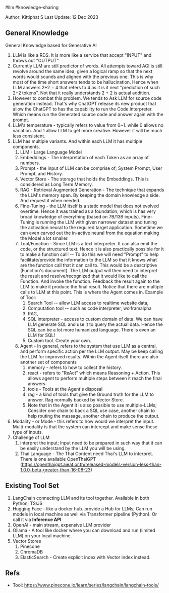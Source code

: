 #llm #knowledge-sharing 

Author: Kittiphat S
Last Update: 12 Dec 2023
## General Knowledge

General Knowledge based for Generative AI

1. LLM is like a RDS. It is more like a service that accept "INPUT" and throws out "OUTPUT"
2. Currently LLM are still predictor of words. All attempts toward AGI is still revolve around the same idea; given a logical ramp so that the next words would sounds and aligned with the previous one. This is why most of the time short answers tends to be hallucination. Hence when LLM answers 2+2 = 4 that refers to 4 as it is it next "prediction of such 2+2 tokens". Not that it really understands 2 + 2 is actual addition.
3. However to combat this problem. We tends to Ask LLM for source code generation instead. That's why ChatGPT release its new product that allow the ChatGPT to has the capability to run the Code Interpreter. Which means run the Generated source code and answer again with the prompt.
4. LLM's temperature - typically refers to value from 0~1. while 0 allows no variation. And 1 allow LLM to get more creative. However it will be much less consistent.
5. LLM has multiple variants. And within each LLM it has multiple components.
	1. LLM - Large Language Model
	3. Embeddings - The interpretation of each Token as an array of numbers.
	4. Prompt - the input of LLM can be comprise of; System Prompt, User Prompt, and History.
	5. Vector Store - The storage that holds the Embeddings. This is considered as Long Term Memory.
	6. RAG - Retrieval Augmented Generation - The technique that expands the LLM's memory span. By keeping the domain knowledge a side. And request it when needed.
	7. Fine-Tuning - the LLM itself is a static model that does not evolved overtime. Hence it was trained as a foundation; which is has very broad knowledge of everything (based on 7B/13B inputs). Fine-Tuning is running the LLM with given narrower dataset and tuning the activation neural to the required target application. Sometime we can even carved out the in-active neural from the equation making the Model a lot smaller.
	8. Tool/Function - Since LLM is a text interpreter. It can also emit the code, or the structured text. Hence it is also practically possible for it to make a function call! -- To do this we will need "Prompt" to help facilitate/provide the information to the LLM so that it knows what are the function call that it can call to. This would be a descriptive (Function's document). The LLM output will then need to interpret the result and resolve/recognized that it would like to call the Function. And invoke the function. Feedback the result again to the LLM to make it produce the final result. Notice that there are multiple calls to LLM at this point. This is where the Agent comes in. Example of Tool:
		1. Search Tool -- allow LLM access to realtime website data,
		2. Computation tool -- such as code interpreter, wolframalpha
		3. RAG,
		4. SQL interpreter - access to custom domain of data. We can have LLM generate SQL and use it to query the actual data. Hence the SQL can be a lot more humanized language. There is even an LLM for SQL!
		5. Custom tool. Create your own.
	9. Agent - In general, refers to the system that use LLM as a central, and perform specific action per the LLM output. May be keep calling the LLM for improved results. Within the Agent itself there are also another set of components
		1. memory - refers to how to collect the history.
		2. react - refers to "ReAct" which means Reasoning + Action. This allows agent to perform multiple steps between it reach the final answers
		3. tools - Tools at the Agent's disposal
		4. rag - a kind of tools that give the Ground truth for the LLM to answer. Rag normally backed by Vector Store.
		5. Note that in the Agent it is also possible to use multiple-LLMs; Consider one chain to back a SQL use case, another chain to help routing the message, another chain to produce the output.
6. Modality - or Mode - this refers to how would we interpret the input. Multi-modality is that the system can intercept and make sense these type of inputs.
7. Challenge of LLM
	1. interpret the input; Input need to be prepared in such way that it can be easily understand by the LLM you will be using. 
	2. Thai Language - The Thai Content need Thai's LLM to interpret. There is one available OpenThaiGPT (https://openthaigpt.aieat.or.th/released-models-version-less-than-1.0.0-beta-greater-than-16-08-23)

## Existing Tool Set

1. LangChain connecting LLM and its tool together. Available in both Python; TS/JS
2. Hugging Face - like a docker hub. provide a Hub for LLMs; Can run models in local machine as well via Transformer pipeline (Python). Or call it via **Inference API**
4. OpenAI - main stream, expensive LLM provider
5. Ollama - A tool like docker where you can download and run (limited LLM) on your local machine.
6. Vector Stores
	1. Pinecone
	2. ChromaDB
	3. ElasticSearch - Create explicit index with Vector index instead.
## Refs

- Tool: https://www.pinecone.io/learn/series/langchain/langchain-tools/